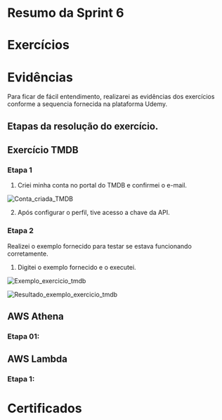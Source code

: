 # Resumo da Sprint 6



# Exercícios



# Evidências

Para ficar de fácil entendimento, realizarei as evidências dos exercícios conforme a sequencia fornecida na plataforma Udemy.

## Etapas da resolução do exercício.

## Exercício TMDB
### Etapa 1
1. Criei minha conta no portal do TMDB e confirmei o e-mail.

![Conta_criada_TMDB](../Sprint%207/Exercícios/Evidencias/Conta_criada_TMDB.jpg)

2. Após configurar o perfil, tive acesso a chave da API.

### Etapa 2
Realizei o exemplo fornecido para testar se estava funcionando corretamente.

1. Digitei o exemplo fornecido e o executei.

![Exemplo_exercicio_tmdb](../Sprint%207/Exercícios/Evidencias/Ex_exemplo_TMDB.jpg)

![Resultado_exemplo_exercicio_tmdb](../Sprint%207/Exercícios/Evidencias/Ex_exemplo_TMDB_02.jpg)



## AWS Athena

### Etapa 01:


## AWS Lambda

### Etapa 1: 



# Certificados
